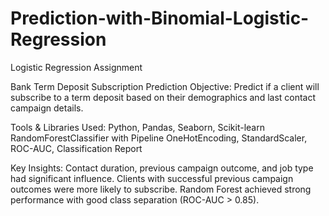 # Prediction-with-Binomial-Logistic-Regression
Logistic Regression Assignment

Bank Term Deposit Subscription Prediction
Objective:
Predict if a client will subscribe to a term deposit based on their demographics and last contact campaign details.

Tools & Libraries Used:
Python, Pandas, Seaborn, Scikit-learn
RandomForestClassifier with Pipeline
OneHotEncoding, StandardScaler, ROC-AUC, Classification Report

Key Insights:
Contact duration, previous campaign outcome, and job type had significant influence.
Clients with successful previous campaign outcomes were more likely to subscribe.
Random Forest achieved strong performance with good class separation (ROC-AUC > 0.85).
